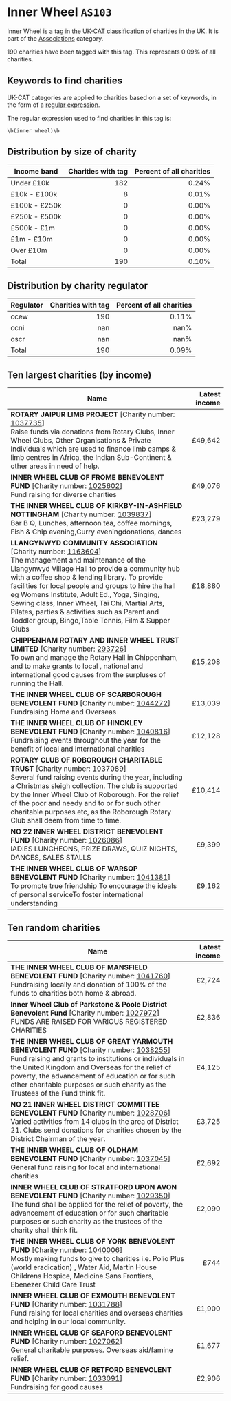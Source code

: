 # Inner Wheel `AS103`

Inner Wheel is a tag in the [UK-CAT classification](../tag_list.md) of charities in the 
UK. It is part of the [Associations](AS.md) category.

190 charities have been tagged with this tag.
This represents 0.09% of all charities.

## Keywords to find charities

UK-CAT categories are applied to charities based on a set of keywords, in the form of a [regular expression](https://en.wikipedia.org/wiki/Regular_expression).

The regular expression used to find charities in this tag is:

`\b(inner wheel)\b`



## Distribution by size of charity

Income band | Charities with tag | Percent of all charities
------------|-------------------:|-------------------------:
Under £10k | 182 | 0.24%
£10k - £100k | 8 | 0.01%
£100k - £250k | 0 | 0.00%
£250k - £500k | 0 | 0.00%
£500k - £1m | 0 | 0.00%
£1m - £10m | 0 | 0.00%
Over £10m | 0 | 0.00%
Total | 190 | 0.10%


## Distribution by charity regulator

Regulator | Charities with tag | Percent of all charities
------------|-------------------:|-------------------------:
ccew | 190 | 0.11%
ccni | nan | nan%
oscr | nan | nan%
Total | 190 | 0.09%


## Ten largest charities (by income)

Name | Latest income
-----|--------:
<strong>ROTARY JAIPUR LIMB PROJECT</strong> [Charity number: [1037735](https://findthatcharity.uk/orgid/GB-CHC-1037735)]<br>Raise funds via donations from Rotary Clubs, Inner Wheel Clubs, Other Organisations & Private Individuals which are used to finance limb camps & limb centres in Africa, the Indian Sub-Continent & other areas in need of help. | £49,642
<strong>INNER WHEEL CLUB OF FROME BENEVOLENT FUND</strong> [Charity number: [1025602](https://findthatcharity.uk/orgid/GB-CHC-1025602)]<br>Fund raising for diverse charities | £49,076
<strong>THE INNER WHEEL CLUB OF KIRKBY-IN-ASHFIELD NOTTINGHAM</strong> [Charity number: [1039837](https://findthatcharity.uk/orgid/GB-CHC-1039837)]<br>Bar B Q, Lunches, afternoon tea, coffee mornings, Fish & Chip evening,Curry eveningdonations, dances | £23,279
<strong>LLANGYNWYD COMMUNITY ASSOCIATION</strong> [Charity number: [1163604](https://findthatcharity.uk/orgid/GB-CHC-1163604)]<br>The management and maintenance  of the Llangynwyd Village Hall to provide a community hub with a coffee shop & lending library.  To provide facilities for local people and groups to hire  the hall eg Womens Institute,  Adult Ed., Yoga, Singing, Sewing class, Inner Wheel, Tai Chi, Martial Arts, Pilates, parties &  activities such as Parent and Toddler group, Bingo,Table Tennis, Film & Supper Clubs | £18,880
<strong>CHIPPENHAM ROTARY AND INNER WHEEL TRUST LIMITED</strong> [Charity number: [293726](https://findthatcharity.uk/orgid/GB-CHC-293726)]<br>To own and manage the Rotary Hall in Chippenham, and to make grants to local , national and international  good causes  from the surpluses of running the Hall. | £15,208
<strong>THE INNER WHEEL CLUB OF SCARBOROUGH BENEVOLENT FUND</strong> [Charity number: [1044272](https://findthatcharity.uk/orgid/GB-CHC-1044272)]<br>Fundraising Home and Overseas | £13,039
<strong>THE INNER WHEEL CLUB OF HINCKLEY BENEVOLENT FUND</strong> [Charity number: [1040816](https://findthatcharity.uk/orgid/GB-CHC-1040816)]<br>Fundraising events throughout the year for the benefit of local and international charities | £12,128
<strong>ROTARY CLUB OF ROBOROUGH CHARITABLE TRUST</strong> [Charity number: [1037089](https://findthatcharity.uk/orgid/GB-CHC-1037089)]<br>Several fund raising events during the year, including a Christmas sleigh collection. The club is supported by the Inner Wheel Club of Roborough. For the relief of the poor and needy and to or for such other charitable purposes etc, as the Roborough Rotary Club shall deem from time to time. | £10,414
<strong>NO 22 INNER WHEEL DISTRICT BENEVOLENT FUND</strong> [Charity number: [1026086](https://findthatcharity.uk/orgid/GB-CHC-1026086)]<br>lADIES LUNCHEONS, PRIZE DRAWS, QUIZ NIGHTS, DANCES, SALES STALLS | £9,399
<strong>THE INNER WHEEL CLUB OF WARSOP BENEVOLENT FUND</strong> [Charity number: [1041381](https://findthatcharity.uk/orgid/GB-CHC-1041381)]<br>To promote true friendship To encourage the ideals of personal serviceTo foster international understanding | £9,162


## Ten random charities

Name | Latest income
-----|--------:
<strong>THE INNER WHEEL CLUB OF MANSFIELD BENEVOLENT FUND</strong> [Charity number: [1041760](https://findthatcharity.uk/orgid/GB-CHC-1041760)]<br>Fundraising locally and donation of 100% of the funds to charities both home & abroad. | £2,724
<strong>Inner Wheel Club of Parkstone & Poole District Benevolent Fund</strong> [Charity number: [1027972](https://findthatcharity.uk/orgid/GB-CHC-1027972)]<br>FUNDS ARE RAISED FOR VARIOUS REGISTERED CHARITIES | £2,836
<strong>THE INNER WHEEL CLUB OF GREAT YARMOUTH BENEVOLENT FUND</strong> [Charity number: [1038255](https://findthatcharity.uk/orgid/GB-CHC-1038255)]<br>Fund raising and grants to institutions or individuals in the United Kingdom and Overseas for the relief of poverty, the advancement of education or for such other charitable purposes or such charity as the Trustees of the Fund think fit. | £4,125
<strong>NO 21 INNER WHEEL DISTRICT COMMITTEE BENEVOLENT FUND</strong> [Charity number: [1028706](https://findthatcharity.uk/orgid/GB-CHC-1028706)]<br>Varied activities from 14 clubs in the area of District 21. Clubs send donations for charities chosen by the District Chairman of the year. | £3,725
<strong>THE INNER WHEEL CLUB OF OLDHAM BENEVOLENT FUND</strong> [Charity number: [1037045](https://findthatcharity.uk/orgid/GB-CHC-1037045)]<br>General fund raising for local and international charities | £2,692
<strong>INNER WHEEL CLUB OF STRATFORD UPON AVON BENEVOLENT FUND</strong> [Charity number: [1029350](https://findthatcharity.uk/orgid/GB-CHC-1029350)]<br>The fund shall be applied for the relief of poverty, the advancement of education or for such charitable purposes or such charity as the trustees of the charity shall think fit. | £2,090
<strong>THE INNER WHEEL CLUB OF YORK BENEVOLENT FUND</strong> [Charity number: [1040006](https://findthatcharity.uk/orgid/GB-CHC-1040006)]<br>Mostly making funds to give to charities i.e.   Polio Plus (world eradication) , Water Aid,  Martin House Childrens Hospice, Medicine Sans Frontiers, Ebenezer Child Care Trust | £744
<strong>INNER WHEEL CLUB OF EXMOUTH BENEVOLENT FUND</strong> [Charity number: [1031788](https://findthatcharity.uk/orgid/GB-CHC-1031788)]<br>Fund raising for local charities and overseas charities and helping in our local community. | £1,900
<strong>INNER WHEEL CLUB OF SEAFORD BENEVOLENT FUND</strong> [Charity number: [1027062](https://findthatcharity.uk/orgid/GB-CHC-1027062)]<br>General charitable purposes. Overseas aid/famine relief. | £1,677
<strong>INNER WHEEL CLUB OF RETFORD BENEVOLENT FUND</strong> [Charity number: [1033091](https://findthatcharity.uk/orgid/GB-CHC-1033091)]<br>Fundraising for good causes | £2,906
